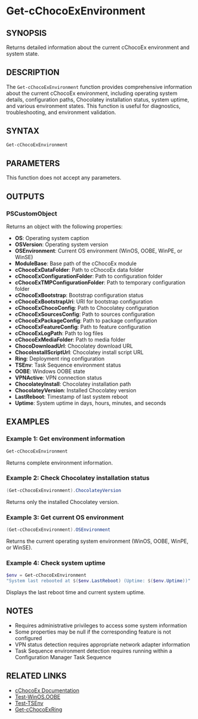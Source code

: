 # Get-cChocoExEnvironment

## SYNOPSIS
Returns detailed information about the current cChocoEx environment and system state.

## DESCRIPTION
The `Get-cChocoExEnvironment` function provides comprehensive information about the current cChocoEx environment, including operating system details, configuration paths, Chocolatey installation status, system uptime, and various environment states. This function is useful for diagnostics, troubleshooting, and environment validation.

## SYNTAX

```powershell
Get-cChocoExEnvironment
```

## PARAMETERS
This function does not accept any parameters.

## OUTPUTS

### PSCustomObject
Returns an object with the following properties:

- **OS**: Operating system caption
- **OSVersion**: Operating system version
- **OSEnvironment**: Current OS environment (WinOS, OOBE, WinPE, or WinSE)
- **ModuleBase**: Base path of the cChocoEx module
- **cChocoExDataFolder**: Path to cChocoEx data folder
- **cChocoExConfigurationFolder**: Path to configuration folder
- **cChocoExTMPConfigurationFolder**: Path to temporary configuration folder
- **cChocoExBootstrap**: Bootstrap configuration status
- **cChocoExBootstrapUri**: URI for bootstrap configuration
- **cChocoExChocoConfig**: Path to Chocolatey configuration
- **cChocoExSourcesConfig**: Path to sources configuration
- **cChocoExPackageConfig**: Path to package configuration
- **cChocoExFeatureConfig**: Path to feature configuration
- **cChocoExLogPath**: Path to log files
- **cChocoExMediaFolder**: Path to media folder
- **ChocoDownloadUrl**: Chocolatey download URL
- **ChocoInstallScriptUrl**: Chocolatey install script URL
- **Ring**: Deployment ring configuration
- **TSEnv**: Task Sequence environment status
- **OOBE**: Windows OOBE state
- **VPNActive**: VPN connection status
- **ChocolateyInstall**: Chocolatey installation path
- **ChocolateyVersion**: Installed Chocolatey version
- **LastReboot**: Timestamp of last system reboot
- **Uptime**: System uptime in days, hours, minutes, and seconds

## EXAMPLES

### Example 1: Get environment information
```powershell
Get-cChocoExEnvironment
```

Returns complete environment information.

### Example 2: Check Chocolatey installation status
```powershell
(Get-cChocoExEnvironment).ChocolateyVersion
```

Returns only the installed Chocolatey version.

### Example 3: Get current OS environment
```powershell
(Get-cChocoExEnvironment).OSEnvironment
```

Returns the current operating system environment (WinOS, OOBE, WinPE, or WinSE).

### Example 4: Check system uptime
```powershell
$env = Get-cChocoExEnvironment
"System last rebooted at $($env.LastReboot) (Uptime: $($env.Uptime))"
```

Displays the last reboot time and current system uptime.

## NOTES
- Requires administrative privileges to access some system information
- Some properties may be null if the corresponding feature is not configured
- VPN status detection requires appropriate network adapter information
- Task Sequence environment detection requires running within a Configuration Manager Task Sequence

## RELATED LINKS
- [cChocoEx Documentation](https://github.com/jyonke/cChocoEx)
- [Test-WinOS.OOBE](./Test-WinOS.OOBE.md)
- [Test-TSEnv](./Test-TSEnv.md)
- [Get-cChocoExRing](./Get-cChocoExRing.md) 